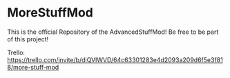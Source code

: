 # MoreStuffMod
This is the official Repository of the AdvancedStuffMod! Be free to be part of this project!


Trello: https://trello.com/invite/b/diQVIWVD/64c63301283e4d2093a209d6f5e3f818/more-stuff-mod
